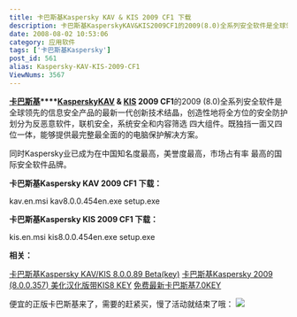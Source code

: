 ```yaml
---
title: 卡巴斯基Kaspersky KAV & KIS 2009 CF1 下载
description: 卡巴斯基KasperskyKAV&KIS2009CF1的2009(8.0)全系列安全软件是全球领先的信息安全产品的最新一代创新技术结晶，创造性地将全方位的安全防护划分为反恶意软件，联机安全，系统安全和内容筛选四大组件。既独挡一面又四位一体，能够提供最完整最全面的的电脑保护解决方案。同时Kaspersky业已成为在中国知名度最高，美誉度最高，市场占有率最高的国际安全软件品牌。
date: 2008-08-02 10:53:06
category: 应用软件
tags: ['卡巴斯基Kaspersky']
post_id: 561
alias: Kaspersky-KAV-KIS-2009-CF1
ViewNums: 3567
---
```


**[卡巴斯基](/blog/201a)****[Kaspersky](/blog/201a)[KAV](/blog/kaspersky-kav-kis-80089beta-key) & [KIS](/blog/kasperskyinternetsecurity-kis-v80036-alpha2) 2009 CF1**的2009 (8.0)全系列安全软件是全球领先的信息安全产品的最新一代创新技术结晶，创造性地将全方位的安全防护划分为反恶意软件，联机安全，系统安全和内容筛选 四大组件。既独挡一面又四位一体，能够提供最完整最全面的的电脑保护解决方案。

同时Kaspersky业已成为在中国知名度最高，美誉度最高，市场占有率 最高的国际安全软件品牌。

**卡巴斯基Kaspersky KAV 2009 CF1 下载：**

kav.en.msi
kav8.0.0.454en.exe
setup.exe

**卡巴斯基Kaspersky KIS 2009 CF1 下载：**

kis.en.msi
kis8.0.0.454en.exe
setup.exe

**相关：**

[卡巴斯基Kaspersky KAV/KIS 8.0.0.89 Beta(key)](/blog/kaspersky-kav-kis-80089beta-key)
[卡巴斯基Kaspersky 2009 (8.0.0.357) 美化汉化版带KIS8 KEY](/blog/kaspersky-2009-800357-kaci-hanhuaban)
[免费最新卡巴斯基7.0KEY](/blog/201a)

便宜的正版卡巴斯基来了，需要的赶紧买，慢了活动就结束了哦：
[![](http://file.chanet.com.cn/image.cgi?a=73348&d=99391&u=&e=)](http://count.chanet.com.cn/click.cgi?a=73348&d=99391&u=&e=)

